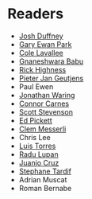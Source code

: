 # Readers

* [Josh Duffney](https://twitter.com/joshduffney)
* [Gary Ewan Park](https://twitter.com/gep13)
* [Cole Lavallee](https://twitter.com/colealtdel)
* [Gnaneshwara Babu](https://twitter.com/mail2gnana)
* [Rick Highness](https://twitter.com/rhighness)
* [Pieter Jan Geutjens](https://twitter.com/pjgeutjens)
* Paul Ewen
* [Jonathan Waring](https://twitter.com/JonnyWaring1)
* [Connor Carnes](https://twitter.com/connorcarnes)
* [Scott Stevenson](https://twitter.com/scottoxps)
* [Ed Pickett](https://twitter.com/eluno_1)
* [Clem Messerli](https://twitter.com/clemmesserli)
* Chris Lee
* [Luis Torres](https://twitter.com/Devl0x)
* [Radu Lupan](https://twitter.com/RaduLupan)
* [Juanjo Cruz](https://twitter.com/ju4njo_cruz)
* [Stephane Tardif](https://twitter.com/stephanetar)
* Adrian Muscat
* Roman Bernabe
